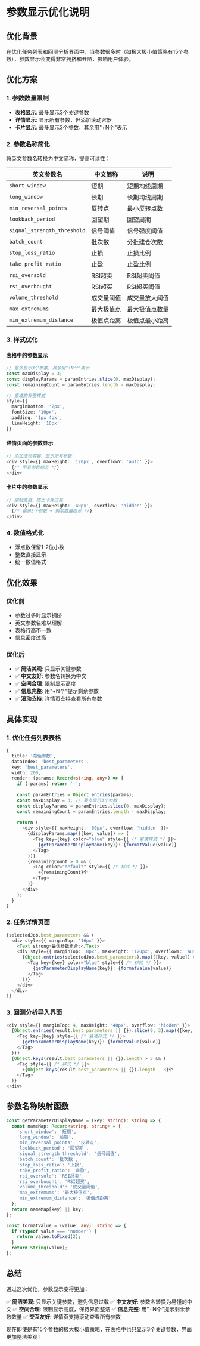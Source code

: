 # 参数显示优化说明

## 优化背景

在优化任务列表和回测分析界面中，当参数很多时（如极大极小值策略有15个参数），参数显示会变得非常拥挤和丑陋，影响用户体验。

## 优化方案

### 1. 参数数量限制
- **表格显示**: 最多显示3个关键参数
- **详情显示**: 显示所有参数，但添加滚动容器
- **卡片显示**: 最多显示3个参数，其余用"+N个"表示

### 2. 参数名称简化
将英文参数名转换为中文简称，提高可读性：

| 英文参数名 | 中文简称 | 说明 |
|-----------|---------|------|
| `short_window` | 短期 | 短期均线周期 |
| `long_window` | 长期 | 长期均线周期 |
| `min_reversal_points` | 反转点 | 最小反转点数 |
| `lookback_period` | 回望期 | 回望周期 |
| `signal_strength_threshold` | 信号阈值 | 信号强度阈值 |
| `batch_count` | 批次数 | 分批建仓次数 |
| `stop_loss_ratio` | 止损 | 止损比例 |
| `take_profit_ratio` | 止盈 | 止盈比例 |
| `rsi_oversold` | RSI超卖 | RSI超卖阈值 |
| `rsi_overbought` | RSI超买 | RSI超买阈值 |
| `volume_threshold` | 成交量阈值 | 成交量放大阈值 |
| `max_extremums` | 最大极值点 | 最大极值点数量 |
| `min_extremum_distance` | 极值点距离 | 极值点最小距离 |

### 3. 样式优化

#### 表格中的参数显示
```typescript
// 最多显示3个参数，其余用"+N个"表示
const maxDisplay = 3;
const displayParams = paramEntries.slice(0, maxDisplay);
const remainingCount = paramEntries.length - maxDisplay;

// 紧凑的标签样式
style={{ 
  marginBottom: '2px', 
  fontSize: '10px',
  padding: '1px 4px',
  lineHeight: '16px'
}}
```

#### 详情页面的参数显示
```typescript
// 添加滚动容器，显示所有参数
<div style={{ maxHeight: '120px', overflowY: 'auto' }}>
  {/* 所有参数标签 */}
</div>
```

#### 卡片中的参数显示
```typescript
// 限制高度，防止卡片过高
<div style={{ maxHeight: '40px', overflow: 'hidden' }}>
  {/* 最多3个参数 + 剩余数量提示 */}
</div>
```

### 4. 数值格式化
- 浮点数保留1-2位小数
- 整数直接显示
- 统一数值格式

## 优化效果

### 优化前
- 参数过多时显示拥挤
- 英文参数名难以理解
- 表格行高不一致
- 信息密度过高

### 优化后
- ✅ **简洁美观**: 只显示关键参数
- ✅ **中文友好**: 参数名转换为中文
- ✅ **空间合理**: 限制显示高度
- ✅ **信息完整**: 用"+N个"提示剩余参数
- ✅ **滚动支持**: 详情页支持查看所有参数

## 具体实现

### 1. 优化任务列表表格
```typescript
{
  title: '最佳参数',
  dataIndex: 'best_parameters',
  key: 'best_parameters',
  width: 200,
  render: (params: Record<string, any>) => {
    if (!params) return '-';
    
    const paramEntries = Object.entries(params);
    const maxDisplay = 3; // 最多显示3个参数
    const displayParams = paramEntries.slice(0, maxDisplay);
    const remainingCount = paramEntries.length - maxDisplay;
    
    return (
      <div style={{ maxHeight: '60px', overflow: 'hidden' }}>
        {displayParams.map(([key, value]) => (
          <Tag key={key} color="blue" style={{ /* 紧凑样式 */ }}>
            {getParameterDisplayName(key)}: {formatValue(value)}
          </Tag>
        ))}
        {remainingCount > 0 && (
          <Tag color="default" style={{ /* 样式 */ }}>
            +{remainingCount}个
          </Tag>
        )}
      </div>
    );
  }
}
```

### 2. 任务详情页面
```typescript
{selectedJob.best_parameters && (
  <div style={{ marginTop: '16px' }}>
    <Text strong>最优参数组合:</Text>
    <div style={{ marginTop: '8px', maxHeight: '120px', overflowY: 'auto' }}>
      {Object.entries(selectedJob.best_parameters).map(([key, value]) => (
        <Tag key={key} color="blue" style={{ /* 样式 */ }}>
          {getParameterDisplayName(key)}: {formatValue(value)}
        </Tag>
      ))}
    </div>
  </div>
)}
```

### 3. 回测分析导入界面
```typescript
<div style={{ marginTop: 4, maxHeight: '40px', overflow: 'hidden' }}>
  {Object.entries(result.best_parameters || {}).slice(0, 3).map(([key, value]) => (
    <Tag key={key} style={{ /* 紧凑样式 */ }}>
      {getParameterDisplayName(key)}: {formatValue(value)}
    </Tag>
  ))}
  {Object.keys(result.best_parameters || {}).length > 3 && (
    <Tag style={{ /* 样式 */ }}>
      +{Object.keys(result.best_parameters || {}).length - 3}个
    </Tag>
  )}
</div>
```

## 参数名称映射函数

```typescript
const getParameterDisplayName = (key: string): string => {
  const nameMap: Record<string, string> = {
    'short_window': '短期',
    'long_window': '长期',
    'min_reversal_points': '反转点',
    'lookback_period': '回望期',
    'signal_strength_threshold': '信号阈值',
    'batch_count': '批次数',
    'stop_loss_ratio': '止损',
    'take_profit_ratio': '止盈',
    'rsi_oversold': 'RSI超卖',
    'rsi_overbought': 'RSI超买',
    'volume_threshold': '成交量阈值',
    'max_extremums': '最大极值点',
    'min_extremum_distance': '极值点距离'
  };
  return nameMap[key] || key;
};

const formatValue = (value: any): string => {
  if (typeof value === 'number') {
    return value.toFixed(2);
  }
  return String(value);
};
```

## 总结

通过这次优化，参数显示变得更加：

✅ **简洁美观**: 只显示关键参数，避免信息过载
✅ **中文友好**: 参数名转换为易懂的中文
✅ **空间合理**: 限制显示高度，保持界面整洁
✅ **信息完整**: 用"+N个"提示剩余参数数量
✅ **交互友好**: 详情页支持滚动查看所有参数

现在即使是有15个参数的极大极小值策略，在表格中也只显示3个关键参数，界面更加整洁美观！
